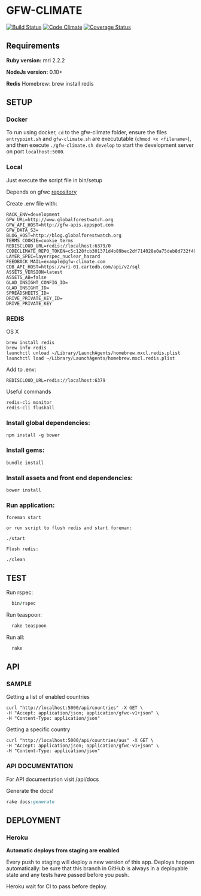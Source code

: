 # GFW-CLIMATE #

[![Build Status](https://travis-ci.org/Vizzuality/gfw-climate.svg?branch=develop)](https://travis-ci.org/Vizzuality/gfw-climate) [![Code Climate](https://codeclimate.com/github/Vizzuality/gfw-climate/badges/gpa.svg)](https://codeclimate.com/github/Vizzuality/gfw-climate) [![Coverage Status](https://coveralls.io/repos/Vizzuality/gfw-climate/badge.svg?branch=develop&service=github)](https://coveralls.io/github/Vizzuality/gfw-climate?branch=develop)

## Requirements ##

  **Ruby version:** mri 2.2.2

  **NodeJs version:** 0.10+

  **Redis** Homebrew: brew install redis

## SETUP ##

### Docker
To run using docker, `cd` to the gfw-climate folder, ensure the files `entrypoint.sh` and `gfw-climate.sh` are execututable (`chmod +x <filename>`), and then execute `./gfw-climate.sh develop` to start the development server on port `localhost:5000`.

### Local

Just execute the script file in bin/setup

  Depends on gfwc [repository](https://github.com/Vizzuality/gfw-climate)

  Create .env file with:

```
RACK_ENV=development
GFW_URL=http://www.globalforestwatch.org
GFW_API_HOST=http://gfw-apis.appspot.com
GFW_DATA_S3=
BLOG_HOST=http://blog.globalforestwatch.org
TERMS_COOKIE=cookie_terms
REDISCLOUD_URL=redis://localhost:6379/0
CODECLIMATE_REPO_TOKEN=c5c128fcb301371d4b89bec2df714028e0a75deb8d732f49f922626aa84c3524
LAYER_SPEC=layerspec_nuclear_hazard
FEEDBACK_MAIL=example@gfw-climate.com
CDB_API_HOST=https://wri-01.cartodb.com/api/v2/sql
ASSETS_VERSION=latest
ASSETS_AB=false
GLAD_INSIGHT_CONFIG_ID=
GLAD_INSIGHT_ID=
SPREADSHEETS_ID=
DRIVE_PRIVATE_KEY_ID=
DRIVE_PRIVATE_KEY
```

### REDIS ###

OS X
```
brew install redis
brew info redis
launchctl unload ~/Library/LaunchAgents/homebrew.mxcl.redis.plist
launchctl load ~/Library/LaunchAgents/homebrew.mxcl.redis.plist
```
Add to .env:

```
REDISCLOUD_URL=redis://localhost:6379
```
Useful commands

```
redis-cli monitor
redis-cli flushall
```

### Install global dependencies: ###

    npm install -g bower

### Install gems: ###

    bundle install

### Install assets and front end dependencies: ###

    bower install

### Run application: ###

    foreman start

    or run script to flush redis and start foreman:

    ./start

    Flush redis:

    ./clean

## TEST ##

  Run rspec:
  ```ruby
    bin/rspec
  ```
  Run teaspoon:
  ```ruby
    rake teaspoon
  ```
  Run all:
  ```ruby
    rake
  ```

## API ##

### SAMPLE ###

  Getting a list of enabled countries

    curl "http://localhost:5000/api/countries" -X GET \
    -H "Accept: application/json; application/gfwc-v1+json" \
    -H "Content-Type: application/json"

  Getting a specific country

    curl "http://localhost:5000/api/countries/aus" -X GET \
    -H "Accept: application/json; application/gfwc-v1+json" \
    -H "Content-Type: application/json"

### API DOCUMENTATION ###

   For API documentation visit /api/docs

   Generate the docs!

```ruby
rake docs:generate
```

## DEPLOYMENT ##

### Heroku ###

**Automatic deploys from  staging are enabled**

Every push to staging will deploy a new version of this app. Deploys happen automatically: be sure that this branch in GitHub is always in a deployable state and any tests have passed before you push.

Heroku wait for CI to pass before deploy.

